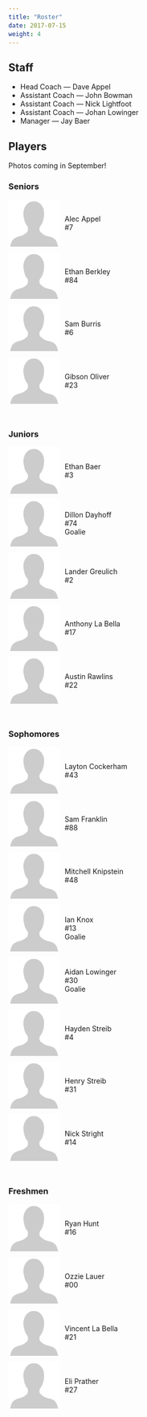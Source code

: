 ```yaml
---
title: "Roster"
date: 2017-07-15
weight: 4
---
```


Staff
-----
* Head Coach &mdash; Dave Appel
* Assistant Coach &mdash; John Bowman
* Assistant Coach &mdash; Nick Lightfoot
* Assistant Coach &mdash; Johan Lowinger
* Manager &mdash; Jay Baer

Players
-------

Photos coming in September!

### Seniors
<div style="margin-bottom: 10px; overflow: hidden; display:flex; align-items: center;">
  <img style="border: 1px solid #ffffff; float: left; margin-right: 10px;" alt="Alec Appel Photo" src="/images/200px-Placeholder_photo.png" width="100px">
  <div style="height: 100%; margin: auto 0;">Alec Appel<br>#7</div>
</div>

<div style="margin-bottom: 10px; overflow: hidden; display:flex; align-items: center;">
  <img style="border: 1px solid #ffffff; float: left; margin-right: 10px;" alt="Ethan Berkley Photo" src="/images/200px-Placeholder_photo.png" width="100px">
  <div style="height: 100%; margin: auto 0;">Ethan Berkley<br>#84</div>
</div>

<div style="margin-bottom: 10px; overflow: hidden; display:flex; align-items: center;">
  <img style="border: 1px solid #ffffff; float: left; margin-right: 10px;" alt="Sam Burris Photo" src="/images/200px-Placeholder_photo.png" width="100px">
  <div style="height: 100%; margin: auto 0;">Sam Burris<br>#6</div>
</div>

<div style="margin-bottom: 10px; overflow: hidden; display:flex; align-items: center;">
  <img style="border: 1px solid #ffffff; float: left; margin-right: 10px;" alt="Gibson Oliver Photo" src="/images/200px-Placeholder_photo.png" width="100px">
  <div style="height: 100%; margin: auto 0;">Gibson Oliver<br>#23</div>
</div>
<div style="height: 1rem;"></div>

### Juniors
<div style="margin-bottom: 10px; overflow: hidden; display:flex; align-items: center;">
  <img style="border: 1px solid #ffffff; float: left; margin-right: 10px;" alt="Ethan Baer Photo" src="/images/200px-Placeholder_photo.png" width="100px">
  <div style="height: 100%; margin: auto 0;">Ethan Baer<br>#3</div>
</div>

<div style="margin-bottom: 10px; overflow: hidden; display:flex; align-items: center;">
  <img style="border: 1px solid #ffffff; float: left; margin-right: 10px;" alt="Dillon Dayhoff Photo" src="/images/200px-Placeholder_photo.png" width="100px">
<div style="height: 100%; margin: auto 0;">Dillon Dayhoff<br>#74<br>Goalie</div>
</div>

<div style="margin-bottom: 10px; overflow: hidden; display:flex; align-items: center;">
  <img style="border: 1px solid #ffffff; float: left; margin-right: 10px;" alt="Lander Greulich Photo" src="/images/200px-Placeholder_photo.png" width="100px">
<div style="height: 100%; margin: auto 0;">Lander Greulich<br>#2</div>
</div>

<div style="margin-bottom: 10px; overflow: hidden; display:flex; align-items: center;">
  <img style="border: 1px solid #ffffff; float: left; margin-right: 10px;" alt="Anthony La Bella Photo" src="/images/200px-Placeholder_photo.png" width="100px">
<div style="height: 100%; margin: auto 0;">Anthony La Bella<br>#17</div>
</div>

<div style="margin-bottom: 10px; overflow: hidden; display:flex; align-items: center;">
  <img style="border: 1px solid #ffffff; float: left; margin-right: 10px;" alt="Austin Rawlins Photo" src="/images/200px-Placeholder_photo.png" width="100px">
<div style="height: 100%; margin: auto 0;">Austin Rawlins<br>#22</div>
</div>
<div style="height: 1rem;"></div>

### Sophomores
<div style="margin-bottom: 10px; overflow: hidden; display:flex; align-items: center;">
  <img style="border: 1px solid #ffffff; float: left; margin-right: 10px;" alt="Layton Cockerham Photo" src="/images/200px-Placeholder_photo.png" width="100px">
<div style="height: 100%; margin: auto 0;">Layton Cockerham<br>#43</div>
</div>

<div style="margin-bottom: 10px; overflow: hidden; display:flex; align-items: center;">
  <img style="border: 1px solid #ffffff; float: left; margin-right: 10px;" alt="Sam Franklin Photo" src="/images/200px-Placeholder_photo.png" width="100px">
<div style="height: 100%; margin: auto 0;">Sam Franklin<br>#88</div>
</div>

<div style="margin-bottom: 10px; overflow: hidden; display:flex; align-items: center;">
  <img style="border: 1px solid #ffffff; float: left; margin-right: 10px;" alt="Mitchell Knipstein Photo" src="/images/200px-Placeholder_photo.png" width="100px">
<div style="height: 100%; margin: auto 0;">Mitchell Knipstein<br>#48</div>
</div>

<div style="margin-bottom: 10px; overflow: hidden; display:flex; align-items: center;">
  <img style="border: 1px solid #ffffff; float: left; margin-right: 10px;" alt="Ian Knox Photo" src="/images/200px-Placeholder_photo.png" width="100px">
<div style="height: 100%; margin: auto 0;">Ian Knox<br>#13<br>Goalie</div>
</div>

<div style="margin-bottom: 10px; overflow: hidden; display:flex; align-items: center;">
  <img style="border: 1px solid #ffffff; float: left; margin-right: 10px;" alt="Aidan Lowinger Photo" src="/images/200px-Placeholder_photo.png" width="100px">
<div style="height: 100%; margin: auto 0;">Aidan Lowinger<br>#30<br>Goalie</div>
</div>

<div style="margin-bottom: 10px; overflow: hidden; display:flex; align-items: center;">
  <img style="border: 1px solid #ffffff; float: left; margin-right: 10px;" alt="Hayden Streib Photo" src="/images/200px-Placeholder_photo.png" width="100px">
<div style="height: 100%; margin: auto 0;">Hayden Streib<br>#4</div>
</div>

<div style="margin-bottom: 10px; overflow: hidden; display:flex; align-items: center;">
  <img style="border: 1px solid #ffffff; float: left; margin-right: 10px;" alt="Henry Streib Photo" src="/images/200px-Placeholder_photo.png" width="100px">
<div style="height: 100%; margin: auto 0;">Henry Streib<br>#31</div>
</div>

<div style="margin-bottom: 10px; overflow: hidden; display:flex; align-items: center;">
  <img style="border: 1px solid #ffffff; float: left; margin-right: 10px;" alt="Nick Stright Photo" src="/images/200px-Placeholder_photo.png" width="100px">
<div style="height: 100%; margin: auto 0;">Nick Stright<br>#14</div>
</div>
<div style="height: 1rem;"></div>

### Freshmen
<div style="margin-bottom: 10px; overflow: hidden; display:flex; align-items: center;">
  <img style="border: 1px solid #ffffff; float: left; margin-right: 10px;" alt="Ryan Hunt Photo" src="/images/200px-Placeholder_photo.png" width="100px">
<div style="height: 100%; margin: auto 0;">Ryan Hunt<br>#16</div>
</div>

<div style="margin-bottom: 10px; overflow: hidden; display:flex; align-items: center;">
  <img style="border: 1px solid #ffffff; float: left; margin-right: 10px;" alt="Ozzie Lauer Photo" src="/images/200px-Placeholder_photo.png" width="100px">
<div style="height: 100%; margin: auto 0;">Ozzie Lauer<br>#00</div>
</div>

<div style="margin-bottom: 10px; overflow: hidden; display:flex; align-items: center;">
  <img style="border: 1px solid #ffffff; float: left; margin-right: 10px;" alt="Vincent La Bella Photo" src="/images/200px-Placeholder_photo.png" width="100px">
<div style="height: 100%; margin: auto 0;">Vincent La Bella<br>#21</div>
</div>

<div style="margin-bottom: 10px; overflow: hidden; display:flex; align-items: center;">
  <img style="border: 1px solid #ffffff; float: left; margin-right: 10px;" alt="Eli Prather Photo" src="/images/200px-Placeholder_photo.png" width="100px">
<div style="height: 100%; margin: auto 0;">Eli Prather<br>#27</div>
</div>
